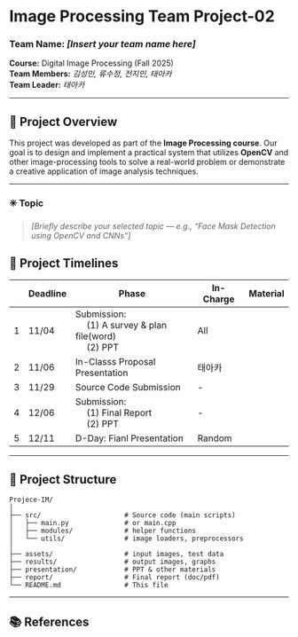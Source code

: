 # Image Processing Team Project-02

### Team Name: *[Insert your team name here]*  
**Course:** Digital Image Processing (Fall 2025)    
**Team Members:** *김성민, 류수정, 전지민, 태아카*  
**Team Leader:** *태아카* 

---

## 📘 Project Overview

This project was developed as part of the **Image Processing course**.  Our goal is to design and implement a practical system that utilizes **OpenCV** and other image-processing tools to solve a real-world problem or demonstrate a creative application of image analysis techniques.

---

### ✳️ Topic
> *[Briefly describe your selected topic — e.g., “Face Mask Detection using OpenCV and CNNs”]*

## 📅 Project Timelines

|  | Deadline | Phase | In-Charge | Material |
| --- | --- | --- | --- | --- |
| 1 | 11/04 | Submission:<br> &emsp; (1) A survey & plan file(word) <br> &emsp; (2) PPT | All |  |
| 2 | 11/06 | In-Classs Proposal Presentation | 태아카 |  |
| 3 | 11/29 | Source Code Submission | - |  |
| 4 | 12/06 | Submission: <br> &emsp; (1) Final Report <br> &emsp; (2) PPT | - |  |
| 5 | 12/11 | D-Day: Fianl Presentation | Random |  |

---

## 📂 Project Structure

```
Projece-IM/
│
├── src/                     # Source code (main scripts)
│   ├── main.py              # or main.cpp
│   ├── modules/             # helper functions
│   └── utils/               # image loaders, preprocessors
│
├── assets/                  # input images, test data
├── results/                 # output images, graphs
├── presentation/            # PPT & other materials
├── report/                  # Final report (doc/pdf)
└── README.md                # This file
```

---

## 📚 References